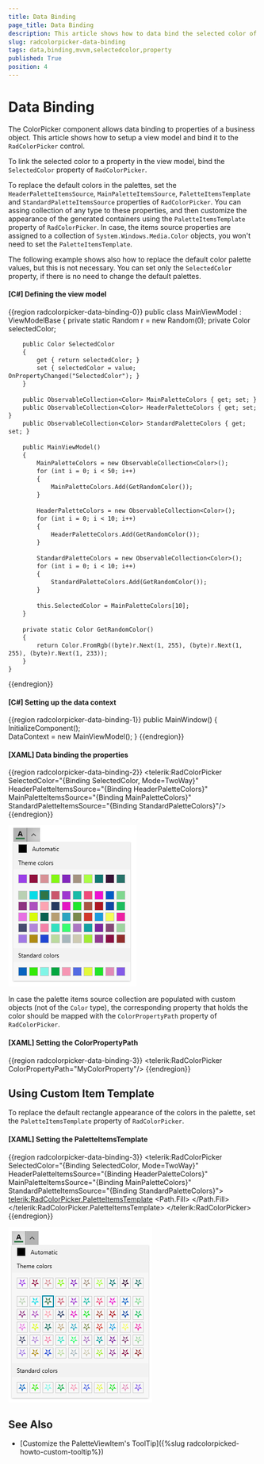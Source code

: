 ```yaml
---
title: Data Binding
page_title: Data Binding
description: This article shows how to data bind the selected color of the RadColorPicker control to a property of the view model. 
slug: radcolorpicker-data-binding
tags: data,binding,mvvm,selectedcolor,property
published: True
position: 4
---
```


# Data Binding

The ColorPicker component allows data binding to properties of a business object. This article shows how to setup a view model and bind it to the `RadColorPicker` control.

To link the selected color to a property in the view model, bind the `SelectedColor` property of `RadColorPicker`.

To replace the default colors in the palettes, set the `HeaderPaletteItemsSource`, `MainPaletteItemsSource`, `PaletteItemsTemplate` and `StandardPaletteItemsSource` properties of `RadColorPicker`. You can assing collection of any type to these properties, and then customize the appearance of the generated containers using the `PaletteItemsTemplate` property of `RadColorPicker`. In case, the items source properties are assigned to a collection of `System.Windows.Media.Color` objects, you won't need to set the `PaletteItemsTemplate`.

The following example shows also how to replace the default color palette values, but this is not necessary. You can set only the `SelectedColor` property, if there is no need to change the default palettes.

#### __[C#] Defining the view model__
{{region radcolorpicker-data-binding-0}}
	public class MainViewModel : ViewModelBase
    {
        private static Random r = new Random(0);
        private Color selectedColor;

        public Color SelectedColor
        {
            get { return selectedColor; }
            set { selectedColor = value; OnPropertyChanged("SelectedColor"); }
        }

        public ObservableCollection<Color> MainPaletteColors { get; set; }
        public ObservableCollection<Color> HeaderPaletteColors { get; set; }
        public ObservableCollection<Color> StandardPaletteColors { get; set; }

        public MainViewModel()
        {
            MainPaletteColors = new ObservableCollection<Color>();
            for (int i = 0; i < 50; i++)
            {
                MainPaletteColors.Add(GetRandomColor());
            }

            HeaderPaletteColors = new ObservableCollection<Color>();
            for (int i = 0; i < 10; i++)
            {
                HeaderPaletteColors.Add(GetRandomColor());
            }

            StandardPaletteColors = new ObservableCollection<Color>();
            for (int i = 0; i < 10; i++)
            {
                StandardPaletteColors.Add(GetRandomColor());
            }

            this.SelectedColor = MainPaletteColors[10];
        }

        private static Color GetRandomColor()
        {
            return Color.FromRgb((byte)r.Next(1, 255), (byte)r.Next(1, 255), (byte)r.Next(1, 233));
        }
    }
{{endregion}}

#### __[C#] Setting up the data context__
{{region radcolorpicker-data-binding-1}}
	public MainWindow()
	{
		InitializeComponent();           
		DataContext = new MainViewModel();
	}
{{endregion}}

#### __[XAML] Data binding the properties__
{{region radcolorpicker-data-binding-2}}
	<telerik:RadColorPicker SelectedColor="{Binding SelectedColor, Mode=TwoWay}"							
				HeaderPaletteItemsSource="{Binding HeaderPaletteColors}" 
				MainPaletteItemsSource="{Binding MainPaletteColors}"                             
				StandardPaletteItemsSource="{Binding StandardPaletteColors}"/>
{{endregion}}

![A picture showing RadColorPicker with data bound properties and custom palette colors](images/radcolorpicker-data-binding-0.png)

In case the palette items source collection are populated with custom objects (not of the `Color` type), the corresponding property that holds the color should be mapped with the `ColorPropertyPath` property of `RadColorPicker`.

#### __[XAML] Setting the ColorPropertyPath__
{{region radcolorpicker-data-binding-3}}
	<!-- this is required only if the palette items sources contain objects that are not of type System.Windows.Media.Color -->
	<telerik:RadColorPicker ColorPropertyPath="MyColorProperty"/>
{{endregion}}

## Using Custom Item Template

To replace the default rectangle appearance of the colors in the palette, set the `PaletteItemsTemplate` property of `RadColorPicker`.

#### __[XAML] Setting the PaletteItemsTemplate__
{{region radcolorpicker-data-binding-3}}
	<telerik:RadColorPicker SelectedColor="{Binding SelectedColor, Mode=TwoWay}"                         
				HeaderPaletteItemsSource="{Binding HeaderPaletteColors}" 
				MainPaletteItemsSource="{Binding MainPaletteColors}"                             
				StandardPaletteItemsSource="{Binding StandardPaletteColors}">
		<telerik:RadColorPicker.PaletteItemsTemplate>
			<DataTemplate>
				<Path Margin="2" 
					  Data="M8,6 C8.55,6 9,6.44 9,7 C9,7.55 8.55,8 8,8 
							C7.44,8 7,7.55 7,7 C7,6.44 7.44,6 8,6 z M3,0 
							L8,4 C6.34,4 5,5.34 5,7 C5,8.65 6.34,10 8,10 
							C9.65,10 11,8.65 11,7 C11,5.34 9.65,4 8,4 L13,0 
							L11,6 L16,10 L10,10 L8,16 L6,10 L0,10 L5,6 z ">
					<Path.Fill>
						<SolidColorBrush Color="{Binding}" />
					</Path.Fill>
				</Path>
			</DataTemplate>
		</telerik:RadColorPicker.PaletteItemsTemplate>
	</telerik:RadColorPicker>
{{endregion}}

![A picture showing RadColorPicker with custom items template](images/radcolorpicker-data-binding-1.png)

## See Also  

* [Customize the PaletteViewItem's ToolTip]({%slug radcolorpicked-howto-custom-tooltip%})
